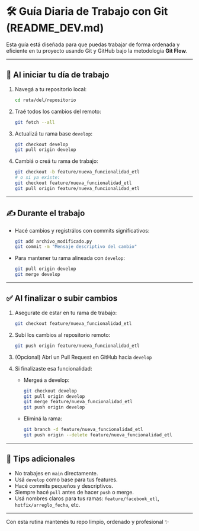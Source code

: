 # 🛠️ Guía Diaria de Trabajo con Git (README_DEV.md)

Esta guía está diseñada para que puedas trabajar de forma ordenada y eficiente en tu proyecto usando Git y GitHub bajo la metodología **Git Flow**.

---

## 🚀 Al iniciar tu día de trabajo

1. Navegá a tu repositorio local:
   ```bash
   cd ruta/del/repositorio
   ```

2. Traé todos los cambios del remoto:
   ```bash
   git fetch --all
   ```

3. Actualizá tu rama base `develop`:
   ```bash
   git checkout develop
   git pull origin develop
   ```

4. Cambiá o creá tu rama de trabajo:
   ```bash
   git checkout -b feature/nueva_funcionalidad_etl
   # o si ya existe:
   git checkout feature/nueva_funcionalidad_etl
   git pull origin feature/nueva_funcionalidad_etl
   ```

---

## ✍️ Durante el trabajo

- Hacé cambios y registrálos con commits significativos:
  ```bash
  git add archivo_modificado.py
  git commit -m "Mensaje descriptivo del cambio"
  ```

- Para mantener tu rama alineada con `develop`:
  ```bash
  git pull origin develop
  git merge develop
  ```

---

## ✅ Al finalizar o subir cambios

1. Asegurate de estar en tu rama de trabajo:
   ```bash
   git checkout feature/nueva_funcionalidad_etl
   ```

2. Subí los cambios al repositorio remoto:
   ```bash
   git push origin feature/nueva_funcionalidad_etl
   ```

3. (Opcional) Abrí un Pull Request en GitHub hacia `develop`

4. Si finalizaste esa funcionalidad:
   - Mergeá a develop:
     ```bash
     git checkout develop
     git pull origin develop
     git merge feature/nueva_funcionalidad_etl
     git push origin develop
     ```

   - Eliminá la rama:
     ```bash
     git branch -d feature/nueva_funcionalidad_etl
     git push origin --delete feature/nueva_funcionalidad_etl
     ```

---

## 🧠 Tips adicionales

- No trabajes en `main` directamente. 
- Usá `develop` como base para tus features.
- Hacé commits pequeños y descriptivos.
- Siempre hacé `pull` antes de hacer `push` o merge.
- Usá nombres claros para tus ramas: `feature/facebook_etl`, `hotfix/arreglo_fecha`, etc.

---

Con esta rutina mantenés tu repo limpio, ordenado y profesional ✨